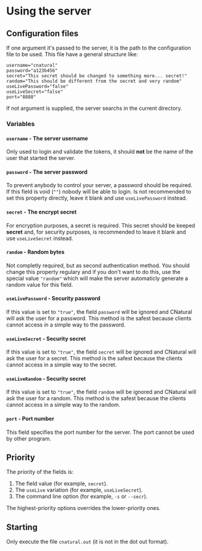# Using the server #

## Configuration files ##

If one argument it's passed to the server, it is the path to the configuration
file to be used. This file have a general structure like:

	username="cnatural"
	password="a123b456"
	secret="This secret should be changed to something more... secret!"
	random="This should be different from the secret and very random"
	useLivePassword="false"
	useLiveSecret="false"
	port="8888"

If not argument is supplied, the server searchs in the current directory.

### Variables ###

#### `username` - The server username ####

Only used to login and validate the tokens, it should **not** be the name of
the user that started the server.

#### `password` - The server password ####

To prevent anybody to control your server, a password should be required. If
this field is void (`""`) nobody will be able to login. Is not recommended
to set this property directly, leave it blank and use `useLivePassword`
instead.

#### `secret` - The encrypt secret ####

For encryption purposes, a secret is required. This secret should be keeped
**secret** and, for security purposes, is recommended to leave it blank and
use `useLiveSecret` instead.

#### `random` - Random bytes ####

Not completly required, but as second authentication method. You should
change this property regulary and if you don't want to do this, use the
special value `"random"` which will make the server automaticly generate a
random value for this field.

#### `useLivePassword` - Security password ####

If this value is set to `"true"`, the field `password` will be ignored and
CNatural will ask the user for a password. This method is the safest because
clients cannot access in a simple way to the password.

#### `useLiveSecret` - Security secret ####

If this value is set to `"true"`, the field `secret` will be ignored and
CNatural will ask the user for a secret. This method is the safest because the
clients cannot access in a simple way to the secret.

#### `useLiveRandom` - Security secret ####

If this value is set to `"true"`, the field `random` will be ignored and
CNatural will ask the user for a random. This method is the safest because the
clients cannot access in a simple way to the random.

#### `port` - Port number ####

This field specifies the port number for the server. The port cannot be used
by other program.

## Priority ##

The priority of the fields is:

1. The field value (for example, `secret`).
2. The `useLive` variation (for example, `useLiveSecret`).
3. The command line option (for example, `-s` or `--secr`).

The highest-priority options overrides the lower-priority ones.

## Starting ##

Only execute the file `cnatural.out` (it is not in the dot out format).
